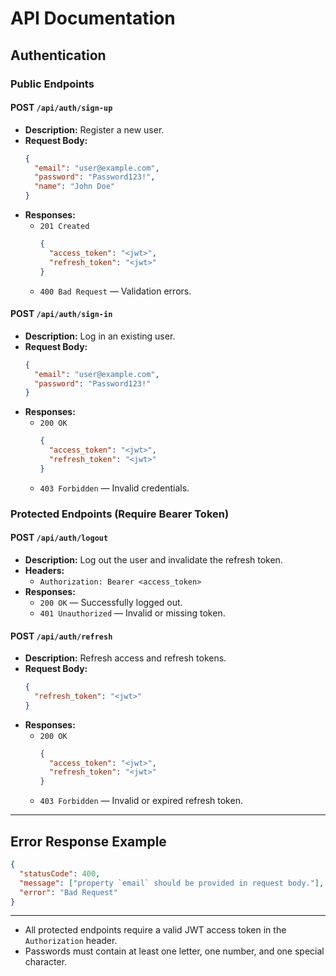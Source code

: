 # API Documentation

## Authentication

### Public Endpoints

#### POST `/api/auth/sign-up`

- **Description:** Register a new user.
- **Request Body:**
  ```json
  {
    "email": "user@example.com",
    "password": "Password123!",
    "name": "John Doe"
  }
  ```
- **Responses:**
  - `201 Created`
    ```json
    {
      "access_token": "<jwt>",
      "refresh_token": "<jwt>"
    }
    ```
  - `400 Bad Request` — Validation errors.

#### POST `/api/auth/sign-in`

- **Description:** Log in an existing user.
- **Request Body:**
  ```json
  {
    "email": "user@example.com",
    "password": "Password123!"
  }
  ```
- **Responses:**
  - `200 OK`
    ```json
    {
      "access_token": "<jwt>",
      "refresh_token": "<jwt>"
    }
    ```
  - `403 Forbidden` — Invalid credentials.

### Protected Endpoints (Require Bearer Token)

#### POST `/api/auth/logout`

- **Description:** Log out the user and invalidate the refresh token.
- **Headers:**
  - `Authorization: Bearer <access_token>`
- **Responses:**
  - `200 OK` — Successfully logged out.
  - `401 Unauthorized` — Invalid or missing token.

#### POST `/api/auth/refresh`

- **Description:** Refresh access and refresh tokens.
- **Request Body:**
  ```json
  {
    "refresh_token": "<jwt>"
  }
  ```
- **Responses:**
  - `200 OK`
    ```json
    {
      "access_token": "<jwt>",
      "refresh_token": "<jwt>"
    }
    ```
  - `403 Forbidden` — Invalid or expired refresh token.

---

## Error Response Example

```json
{
  "statusCode": 400,
  "message": ["property `email` should be provided in request body."],
  "error": "Bad Request"
}
```

---

- All protected endpoints require a valid JWT access token in the `Authorization` header.
- Passwords must contain at least one letter, one number, and one special character.
